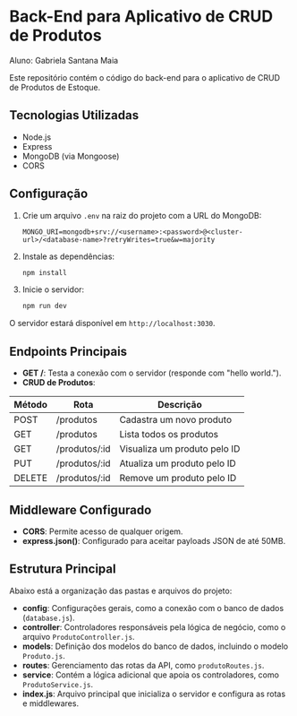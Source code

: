 # Back-End para Aplicativo de CRUD de Produtos

Aluno: Gabriela Santana Maia

Este repositório contém o código do back-end para o aplicativo de CRUD de Produtos de Estoque.

## Tecnologias Utilizadas

- Node.js
- Express
- MongoDB (via Mongoose)
- CORS

## Configuração

1. Crie um arquivo `.env` na raiz do projeto com a URL do MongoDB:
   ```
   MONGO_URI=mongodb+srv://<username>:<password>@<cluster-url>/<database-name>?retryWrites=true&w=majority
   ```

2. Instale as dependências:
   ```bash
   npm install
   ```

3. Inicie o servidor:
   ```bash
   npm run dev
   ```

O servidor estará disponível em `http://localhost:3030`.

## Endpoints Principais

- **GET /**: Testa a conexão com o servidor (responde com "hello world.").
- **CRUD de Produtos**:

| Método | Rota            | Descrição                      |
|--------|-----------------|--------------------------------|
| POST   | /produtos       | Cadastra um novo produto       |
| GET    | /produtos       | Lista todos os produtos        |
| GET    | /produtos/:id   | Visualiza um produto pelo ID   |
| PUT    | /produtos/:id   | Atualiza um produto pelo ID    |
| DELETE | /produtos/:id   | Remove um produto pelo ID      |

## Middleware Configurado

- **CORS**: Permite acesso de qualquer origem.
- **express.json()**: Configurado para aceitar payloads JSON de até 50MB.

## Estrutura Principal

Abaixo está a organização das pastas e arquivos do projeto:

- **config**: Configurações gerais, como a conexão com o banco de dados (`database.js`).
- **controller**: Controladores responsáveis pela lógica de negócio, como o arquivo `ProdutoController.js`.
- **models**: Definição dos modelos do banco de dados, incluindo o modelo `Produto.js`.
- **routes**: Gerenciamento das rotas da API, como `produtoRoutes.js`.
- **service**: Contém a lógica adicional que apoia os controladores, como `ProdutoService.js`.
- **index.js**: Arquivo principal que inicializa o servidor e configura as rotas e middlewares.

